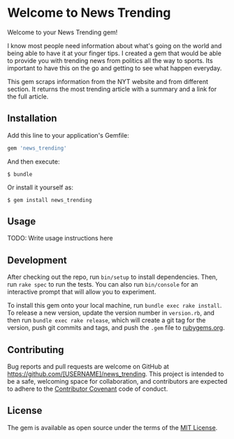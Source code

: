 # Welcome to News Trending

Welcome to your News Trending gem! 

I know most people need information about what's going on the world and being able to have it at your finger tips. I created a gem that would be able to provide you with trending news from politics all the way to sports. Its important to have this on the go and getting to see what happen everyday. 

This gem scraps information from the NYT website and from different section. It returns the most trending article with a summary and a link for the full article.

## Installation

Add this line to your application's Gemfile:

```ruby
gem 'news_trending'
```

And then execute:

    $ bundle

Or install it yourself as:

    $ gem install news_trending

## Usage

TODO: Write usage instructions here

## Development

After checking out the repo, run `bin/setup` to install dependencies. Then, run `rake spec` to run the tests. You can also run `bin/console` for an interactive prompt that will allow you to experiment.

To install this gem onto your local machine, run `bundle exec rake install`. To release a new version, update the version number in `version.rb`, and then run `bundle exec rake release`, which will create a git tag for the version, push git commits and tags, and push the `.gem` file to [rubygems.org](https://rubygems.org).

## Contributing

Bug reports and pull requests are welcome on GitHub at https://github.com/[USERNAME]/news_trending. This project is intended to be a safe, welcoming space for collaboration, and contributors are expected to adhere to the [Contributor Covenant](http://contributor-covenant.org) code of conduct.


## License

The gem is available as open source under the terms of the [MIT License](http://opensource.org/licenses/MIT).

